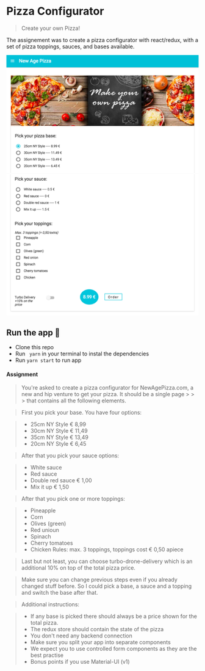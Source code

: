 # Pizza Configurator

> Create your own Pizza!

The assignement was to create a pizza configurator with react/redux, with a set of pizza toppings, sauces, and bases available. 

![alt text](https://github.com/Emacdyz/PizzaConfigurator/blob/master/public/Visu.png)
![alt text](https://github.com/Emacdyz/PizzaConfigurator/blob/master/public/Visu2.png)


## Run the app 🚀

* Clone this repo
* Run ` yarn` in your terminal to instal the dependencies
* Run `yarn start` to run app

#### Assignment 

> You're asked to create a pizza configurator for NewAgePizza.com, a new and hip venture to get your pizza. It should be a single page > > > that contains all the following elements.

> First you pick your base. You have four options:

> * 25cm NY Style € 8,99
> * 30cm NY Style € 11,49
> * 35cm NY Style € 13,49
> * 20cm NY Style € 6,45

> After that you pick your sauce options:

> * White sauce
> * Red sauce
> * Double red sauce € 1,00
> * Mix it up € 1,50

> After that you pick one or more toppings:

> * Pineapple
> * Corn
> * Olives (green)
> * Red unioun
> * Spinach
> * Cherry tomatoes
> * Chicken
> Rules: max. 3 toppings, toppings cost € 0,50 apiece

> Last but not least, you can choose turbo-drone-delivery which is an additional 10% on top of the total pizza price.

> Make sure you can change previous steps even if you already changed stuff before. So I could pick a base, a sauce and a topping and 
> switch the base after that.

> Additional instructions:

> * If any base is picked there should always be a price shown for the total pizza.
> * The redux store should contain the state of the pizza
> * You don't need any backend connection
> * Make sure you split your app into separate components
> * We expect you to use controlled form components as they are the best practise
> * Bonus points if you use Material-UI (v1)
